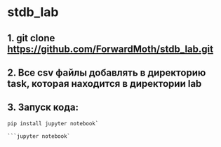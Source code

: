 # stdb_lab

## 1. git clone https://github.com/ForwardMoth/stdb_lab.git
## 2. Все csv файлы добавлять в директорию task, которая находится в директории lab
## 3. Запуск кода: 

```python 
pip install jupyter notebook`

```jupyter notebook`
